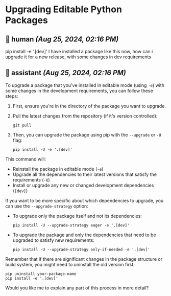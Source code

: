 <!-- TODO: Edit this to explain how to contribute to the project. How to setup the project locally, how to run tests, how to submit a pull request, etc.--> 
# Upgrading Editable Python Packages
## 🧑 human _(Aug 25, 2024, 02:16 PM)_
pip install -e '.[dev]' I have installed a package like this now, how can i upgrade it for a new release, with some changes in dev requirements
## 🤖 assistant _(Aug 25, 2024, 02:16 PM)_
 To upgrade a package that you've installed in editable mode (using `-e`) with some changes in the development requirements, you can follow these steps:

1. First, ensure you're in the directory of the package you want to upgrade.

2. Pull the latest changes from the repository (if it's version controlled):
   ```
   git pull
   ```

3. Then, you can upgrade the package using pip with the `--upgrade` or `-U` flag:
   ```
   pip install -U -e '.[dev]'
   ```

This command will:
- Reinstall the package in editable mode (`-e`)
- Upgrade all the dependencies to their latest versions that satisfy the requirements (`-U`)
- Install or upgrade any new or changed development dependencies (`[dev]`)

If you want to be more specific about which dependencies to upgrade, you can use the `--upgrade-strategy` option:

- To upgrade only the package itself and not its dependencies:
  ```
  pip install -U --upgrade-strategy eager -e '.[dev]'
  ```

- To upgrade the package and only the dependencies that need to be upgraded to satisfy new requirements:
  ```
  pip install -U --upgrade-strategy only-if-needed -e '.[dev]'
  ```

Remember that if there are significant changes in the package structure or build system, you might need to uninstall the old version first:

```
pip uninstall your-package-name
pip install -e '.[dev]'
```

Would you like me to explain any part of this process in more detail?